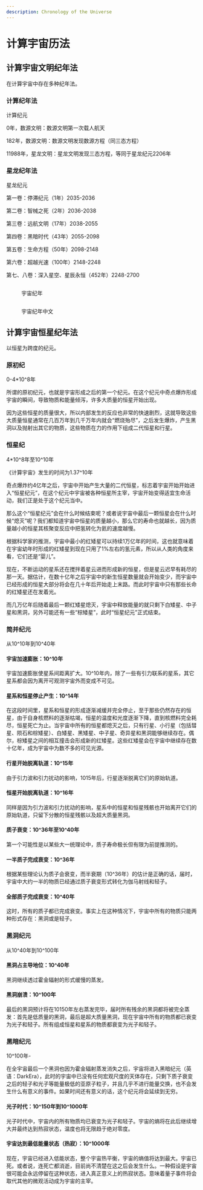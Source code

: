 ```yaml
---
description: Chronology of the Universe
---
```


# 计算宇宙历法

## 计算宇宙文明纪年法

在计算宇宙中存在多种纪年法。

### 计算纪年法

计算纪元

0年，数源文明：数源文明第一次载人航天

182年，数源文明：数源文明发现数源方程（同三态方程）

11988年，星龙文明：星龙文明发现三态方程，等同于星龙纪元2206年

### 星龙纪年法

星龙纪元

第一卷：停滞纪元（1年）2035-2036

第二卷：智械之死（2年）2036-2038

第三卷：远航文明（17年）2038-2055

第四卷：黑暗时代（43年）2055-2098

第五卷：生命方程（50年）2098-2148

第六卷：超越光速（100年）2148-2248

第七、八卷：深入星空、星辰永恒（452年）2248-2700

<figure><img src="../.gitbook/assets/宇宙纪年.png" alt=""><figcaption><p>宇宙纪年</p></figcaption></figure>

<figure><img src="../.gitbook/assets/宇宙纪年中文.png" alt=""><figcaption><p>宇宙纪年中文</p></figcaption></figure>

## 计算宇宙恒星纪年法

以恒星为跨度的纪元。

### 原初纪

0-4\*10^8年

所谓的原初纪元，也就是宇宙形成之后的第一个纪元。在这个纪元中奇点爆炸形成宇宙的瞬间，导致物质和能量倾泻，许多大质量的恒星开始出现。

因为这些恒星的质量很大，所以内部发生的反应也非常的快速剧烈，这就导致这些大质量恒星通常在几百万年到几千万年内就会“燃烧殆尽”，之后发生爆炸，产生黑洞以及抛射出其它的物质，这些物质在力的作用下组成二代恒星和行星。

### 恒星纪

4\*10^8年至10^10年

《计算宇宙》发生的时间为1.37^10年

奇点爆炸约4亿年之后，宇宙中开始产生大量的二代恒星，标志着宇宙开始开始进入“恒星纪元”，在这个纪元中宇宙被各种恒星所主宰，宇宙开始变得适宜生命活动，我们正是处于这个纪元当中。

那么这个“恒星纪元”会在什么时候结束呢？或者说宇宙中最后一颗恒星会在什么时候“熄灭”呢？我们都知道宇宙中恒星的质量越小，那么它的寿命也就越长，因为质量越小的恒星其核聚变反应中把氢转化为氦的速度越慢。

根据科学家的推测，宇宙中最小的红矮星可以持续1万亿年的时间，这也就意味着在宇宙幼年时形成的红矮星到现在只用了1%左右的氢元素，所以从人类的角度来看，它们还是“婴儿”。

现在，不断运动的星系还在搅拌着星云进而形成新的恒星，但是星云迟早有耗尽的那一天。据估计，在数十亿年之后宇宙中的新生恒星数量就会开始变少，而宇宙中已经形成的恒星大部分将会在几十年后开始走上末路。而此时宇宙中只有那些长命的红矮星还在发着光。

而几万亿年后随着最后一颗红矮星熄灭，宇宙中释放能量的就只剩下白矮星、中子星和黑洞，另外可能还有一些“棕矮星”，此时“恒星纪元”正式结束。

### 简并纪元

从10^10年到10^40年

#### 宇宙加速膨胀：10^10年

宇宙加速膨胀使星系间距离扩大。10^10年内，除了一些有引力联系的星系，其它星系都会因为离开可观测宇宙外而变成不可见。

#### 星系和恒星停止产生：10^14年

在这段时间里，星系和恒星的形成逐渐减缓并完全停止，至于那些仍然存在的恒星，由于自身核燃料的逐渐枯竭，恒星的温度和光度逐渐下降，直到核燃料完全耗尽，恒星死亡为止。当宇宙中所有的恒星都熄灭之后，只有行星、小行星（包括彗星、陨石和棕矮星）、白矮星、黑矮星、中子星、奇异星和黑洞能够继续存在。偶尔，棕矮星之间的相互撞击会形成新的红矮星。这些红矮星会在宇宙中继续存在数十亿年，成为宇宙中为数不多的可见光源。

#### 行星开始脱离轨道：10^15年

由于引力波和引力扰动的影响，1015年后，行星逐渐脱离它们的原始轨道。

#### 恒星开始脱离轨道：10^16年

同样是因为引力波和引力扰动的影响，星系中的恒星和恒星残骸也开始离开它们的原始轨道，只留下分散的恒星残骸以及超大质量黑洞。

#### 质子衰变：10^36年至10^40年

第一个可能性是以某些大一统理论中，质子寿命极长但有限为前提推测的。

#### 一半质子完成衰变：10^36年

根据某些理论认为质子会衰变，而半衰期（10^36年）的估计是正确的话，届时，宇宙中大约一半的物质已经通过质子衰变形式转化为伽马射线和轻子。

#### 全部质子完成衰变：10^40年

这时，所有的质子都已完成衰变。事实上在这种情况下，宇宙中所有的物质只能两种形式存在：黑洞或是轻子。

### 黑洞纪元

从10^40年到10^100年

#### 黑洞占主导地位：10^40年

黑洞继续透过霍金辐射的形式缓慢的蒸发。

#### 黑洞崩溃：10^100年

最后的黑洞预计将在10150年左右蒸发完毕，届时所有残余的黑洞都将被完全蒸发：首先是低质量的黑洞，最后是超大质量黑洞，现在宇宙中所有的物质都已衰变为光子和轻子。所有组成恒星和星系的物质都衰变为光子和轻子。

### 黑暗纪元

10^100年-

在全宇宙最后一个黑洞也因为霍金辐射蒸发消失之后，宇宙将进入黑暗纪元（英语：DarkEra），此时的宇宙中已没有任何宏观尺度的天体存在，只剩下质子衰变之后的轻子和光子等能量极低的亚原子粒子，并且几乎不进行能量交换，也不会发生什么有意义的事件。如果时间还有意义的话，这个纪元将会延续到无穷。

#### 光子时代：10^150年到10^1000年

光子时代中，宇宙内的所有物质均已衰变为光子和轻子。宇宙的熵将在此后继续增大并最终达到热寂状态，温度也将无限趋于绝对零度。

#### 宇宙达到最低能量状态（热寂）：10^1000年

现在，宇宙已经进入低能状态，整个宇宙热平衡，宇宙的熵值将达到最大。宇宙已死。或者说，连死亡都消逝，目前尚不清楚在这之后会发生什么。一种假设是宇宙很可能会永远停留在这种状态，进入真正意义上的热寂状态。意味着量子事件将会取代其他的微观活动成为宇宙的主宰。
